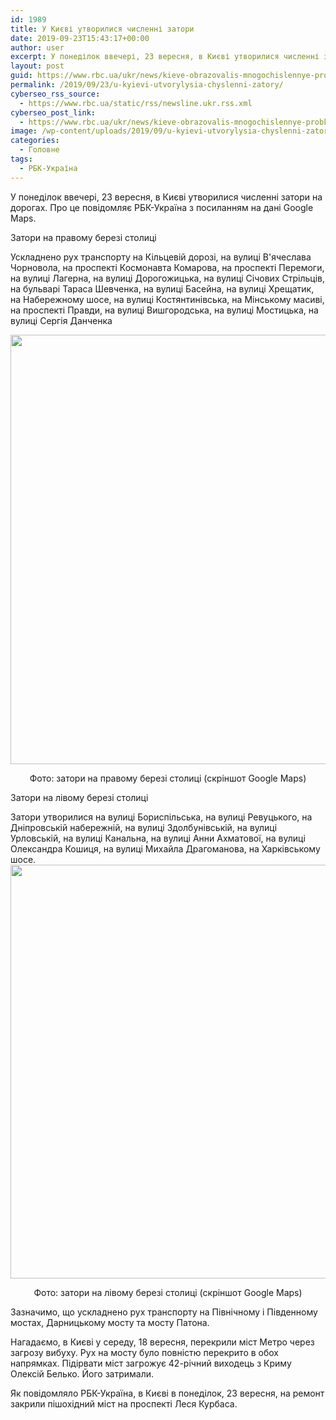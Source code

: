 ```yaml
---
id: 1989
title: У Києві утворилися численні затори
date: 2019-09-23T15:43:17+00:00
author: user
excerpt: У понеділок ввечері, 23 вересня, в Києві утворилися численні затори на дорогах. Про це повідомляє РБК-Україна з посиланням на дані Google...
layout: post
guid: https://www.rbc.ua/ukr/news/kieve-obrazovalis-mnogochislennye-probki-1569252798.html
permalink: /2019/09/23/u-kyievi-utvorylysia-chyslenni-zatory/
cyberseo_rss_source:
  - https://www.rbc.ua/static/rss/newsline.ukr.rss.xml
cyberseo_post_link:
  - https://www.rbc.ua/ukr/news/kieve-obrazovalis-mnogochislennye-probki-1569252798.html
image: /wp-content/uploads/2019/09/u-kyievi-utvorylysia-chyslenni-zatory.jpg
categories:
  - Головне
tags:
  - РБК-Україна
---
```

У понеділок ввечері, 23 вересня, в Києві утворилися численні затори на дорогах. Про це повідомляє РБК-Україна з посиланням на дані Google Maps.

Затори на правому березі столиці 

Ускладнено рух транспорту на Кільцевій дорозі, на вулиці В'ячеслава Чорновола, на проспекті Космонавта Комарова, на проспекті Перемоги, на вулиці Лагерна, на вулиці Дорогожицька, на вулиці Січових Стрільців, на бульварі Тараса Шевченка, на вулиці Басейна, на вулиці Хрещатик, на Набережному шосе, на вулиці Костянтинівська, на Мінському масиві, на проспекті Правди, на вулиці Вишгородська, на вулиці Мостицька, на вулиці Сергія Данченка

<p style="text-align: center">
  <img height="687" src="/static/ckef/img/ на правом берегу_1.png" width="895" />
</p>

<p style="text-align: center">
  Фото: затори на правому березі столиці (скріншот Google Maps)
</p>

Затори на лівому березі столиці 

Затори утворилися на вулиці Бориспільська, на вулиці Ревуцького, на Дніпровській набережній, на вулиці Здолбунівській, на вулиці Урловській, на вулиці Канальна, на вулиці Анни Ахматової, на вулиці Олександра Кошиця, на вулиці Михайла Драгоманова, на Харківському шосе.<img height="662" src="/static/ckef/img/ на левом берегу_1.png" width="902" />

<p style="text-align: center">
  Фото: затори на лівому березі столиці (скріншот Google Maps)
</p>

Зазначимо, що ускладнено рух транспорту на Північному і Південному мостах, Дарницькому мосту та мосту Патона.

Нагадаємо, в Києві у середу, 18 вересня, перекрили міст Метро через загрозу вибуху. Рух на мосту було повністю перекрито в обох напрямках. Підірвати міст загрожує 42-річний виходець з Криму Олексій Белько. Його затримали.

Як повідомляло РБК-Україна, в Києві в понеділок, 23 вересня, на ремонт закрили пішохідний міст на проспекті Леся Курбаса.</p></p>